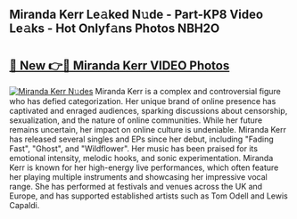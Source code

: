 ## Miranda Kerr Le𝚊ked N𝚞de - Part-KP8 Video Le𝚊ks - Hot Onlyf𝚊ns Photos NBH2O

# <h2><a href="http://ab50840.deff.icu/?id=Miranda+Kerr">🔗 New 👉🔴 Miranda Kerr VIDEO Photos</a></h2>

[![Miranda Kerr N𝚞des](https://i.imgur.com/rIISA9y.gif)](http://ab50840.deff.icu/?id=Miranda+Kerr)
Miranda Kerr is a complex and controversial figure who has defied categorization. Her unique brand of online presence has captivated and enraged audiences, sparking discussions about censorship, sexualization, and the nature of online communities. While her future remains uncertain, her impact on online culture is undeniable. Miranda Kerr has released several singles and EPs since her debut, including "Fading Fast", "Ghost", and "Wildflower". Her music has been praised for its emotional intensity, melodic hooks, and sonic experimentation. Miranda Kerr is known for her high-energy live performances, which often feature her playing multiple instruments and showcasing her impressive vocal range. She has performed at festivals and venues across the UK and Europe, and has supported established artists such as Tom Odell and Lewis Capaldi.
